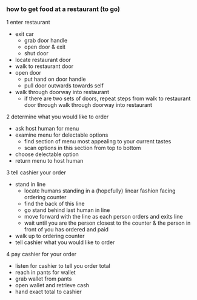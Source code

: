### how to get food at a restaurant (to go)

1 enter restaurant
  - exit car
    - grab door handle
    - open door & exit
    - shut door
  - locate restaurant door
  - walk to restaurant door
  - open door
    - put hand on door handle
    - pull door outwards towards self
  - walk through doorway into restaurant
    - if there are two sets of doors, repeat steps from
      walk to restaurant door through walk through doorway into restaurant

2 determine what you would like to order
  - ask host human for menu
  - examine menu for delectable options
    - find section of menu most appealing to your current tastes
    - scan options in this section from top to bottom
  - choose delectable option
  - return menu to host human

3 tell cashier your order
  - stand in line
    - locate humans standing in a (hopefully) linear fashion facing ordering counter
    - find the back of this line
    - go stand behind last human in line
    - move forward with the line as each person orders and exits line
    - wait until you are the person closest to the counter & the person in front of you has ordered and paid
  - walk up to ordering counter
  - tell cashier what you would like to order

4 pay cashier for your order
  - listen for cashier to tell you order total
  - reach in pants for wallet
  - grab wallet from pants
  - open wallet and retrieve cash
  - hand exact total to cashier
